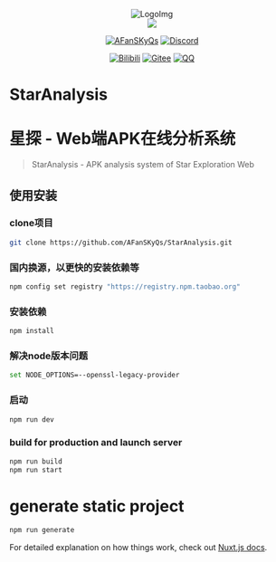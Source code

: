 <div align="center">

[//]: # (<h1>ApkAnalysis</h1>)
  <img src="https://i.imgtg.com/2023/02/14/dBuxC.png" alt="LogoImg">
<br>
 <img src="https://count.getloli.com/get/@:fansky_qs?theme=asoul" /><br>

[![AFanSKyQs](https://img.shields.io/badge/GitHub_AFanSKyQs-yellowgreen?logo=github)](https://github.com/AFanSKyQs)
[![Discord](https://img.shields.io/badge/Discord_FanSky_Qo-blueviolet?logo=discord)](https://twitter.com/lilianlee90/)
<!-- [![GitHub](https://img.shields.io/badge/GitHub-FanSky_Qs-black?style=flat-square&logo=github)](https://github.com/AFanSKyQs/FanSky_Qs) -->
[![Bilibili](https://img.shields.io/badge/Bilibili_繁星灬守护-ff69b4?logo=bilibili)](https://space.bilibili.com/400618772)
[![Gitee](https://img.shields.io/badge/Gitee？那是什么鸭~-blueviolet?style=flat-square&logo=gitee)](https://gitee.com/FanSky_Qs)
[![QQ](https://img.shields.io/badge/QQ-3141865879-success?style=flat-square&logo=tencent-qq)](https://res.abeim.cn/api/qq/?qq=3141865879)
<br>
</div>

# StarAnalysis
# 星探 - Web端APK在线分析系统

> StarAnalysis - APK analysis system of Star Exploration Web

## 使用安装
### clone项目
``` bash
git clone https://github.com/AFanSKyQs/StarAnalysis.git
```
### 国内换源，以更快的安装依赖等
``` bash
npm config set registry "https://registry.npm.taobao.org"
```
### 安装依赖
``` bash
npm install
```
### 解决node版本问题
``` bash
set NODE_OPTIONS=--openssl-legacy-provider
```
### 启动
``` bash
npm run dev
```
### build for production and launch server
``` bash
npm run build
npm run start
```

# generate static project
``` bash
npm run generate
```

For detailed explanation on how things work, check out [Nuxt.js docs](https://nuxtjs.org).
